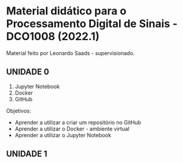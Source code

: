 # Material didático para o Processamento Digital de Sinais - DCO1008 (2022.1)

Material feito por Leonardo Saads - supervisionado.

## UNIDADE 0

1. Jupyter Notebook
2. Docker
3. GitHub

Objetivos:

* Aprender a utilizar a criar um repositório no GitHub
* Aprender a utilizar o Docker - ambiente virtual
* Aprender a utilizar o Jupyter Notebook

## UNIDADE 1

